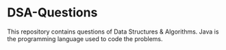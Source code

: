 # DSA-Questions
This repository contains questions of Data Structures &amp; Algorithms. Java is the programming language used to code the problems.
